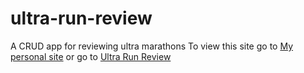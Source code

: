 # ultra-run-review
A CRUD app for reviewing ultra marathons
To view this site go to <a href="www.joshpcausey.com">My personal site</a> or go to <a href="www.ultrarunreview.com">Ultra Run Review</a>
